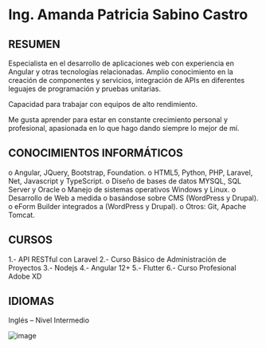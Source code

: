 # Ing. Amanda Patricia Sabino Castro 


## RESUMEN							               

Especialista en el desarrollo de aplicaciones web con experiencia en Angular y otras tecnologías relacionadas. Amplio conocimiento en la creación de componentes y servicios, integración de APIs en diferentes leguajes de programación y pruebas unitarias.

Capacidad para trabajar con equipos de alto rendimiento.

Me gusta aprender para estar en constante crecimiento personal y profesional, apasionada en lo que hago dando siempre lo mejor de mí.

## CONOCIMIENTOS INFORMÁTICOS

o	Angular, JQuery, Bootstrap, Foundation.
o	HTML5, Python, PHP, Laravel, Net, Javascript y TypeScript.
o	Diseño de bases de datos MYSQL, SQL Server y Oracle
o	Manejo de sistemas operativos Windows y Linux.
o	Desarrollo de Web a medida o basándose sobre CMS (WordPress y Drupal).
o	eForm Builder integrados a (WordPress y Drupal).
o	Otros: Git, Apache Tomcat.



## CURSOS

1.-	API RESTful con Laravel
2.-	Curso Básico de Administración de Proyectos
3.-	Nodejs
4.-	Angular 12+
5.-	Flutter
6.-	Curso Profesional Adobe XD


## IDIOMAS

Inglés – Nivel Intermedio

![image](https://github.com/amandas91/amandas91/assets/36286519/bdab2d98-3892-4090-b4ab-e9211ce83bd6)




<!--
**amandas91/amandas91** is a ✨ _special_ ✨ repository because its `README.md` (this file) appears on your GitHub profile.

Here are some ideas to get you started:

- 🔭 I’m currently working on ...
- 🌱 I’m currently learning ...
- 👯 I’m looking to collaborate on ...
- 🤔 I’m looking for help with ...
- 💬 Ask me about ...
- 📫 How to reach me: ...
- 😄 Pronouns: ...
- ⚡ Fun fact: ...
-->
